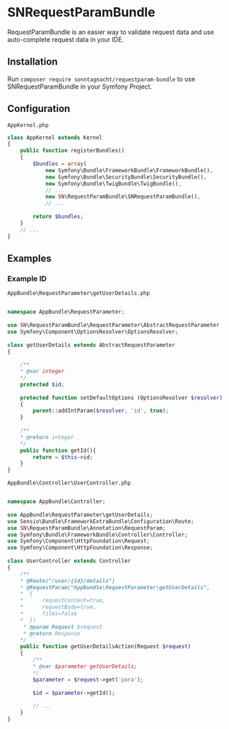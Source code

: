 # SNRequestParamBundle

RequestParamBundle is an easier way to validate request data and use auto-complete request data in your IDE.

## Installation

Run `composer require sonntagnacht/requestparam-bundle` to use SNRequestParamBundle in your Symfony Project.

## Configuration

`AppKernel.php`

```php
class AppKernel extends Kernel
{
    public function registerBundles()
    {
        $bundles = array(
            new Symfony\Bundle\FrameworkBundle\FrameworkBundle(),
            new Symfony\Bundle\SecurityBundle\SecurityBundle(),
            new Symfony\Bundle\TwigBundle\TwigBundle(),
            // ...
            new SN\RequestParamBundle\SNRequestParamBundle(),
            // ...
            
        return $bundles;
    }
    // ...
}
```

## Examples

### Example ID

`AppBundle\RequestParameter\getUserDetails.php`

```php

namespace AppBundle\RequestParameter;
    
use SN\RequestParamBundle\RequestParameter\AbstractRequestParameter
use Symfony\Component\OptionsResolver\OptionsResolver;
    
class getUserDetails extends AbstractRequestParameter 
{
    
    /** 
    * @var integer
    */
    protected $id;
    
    protected function setDefaultOptions (OptionsResolver $resolver) 
    {
        parent::addIntParam($resolver, 'id', true);
    }
    
    /**
    * @return integer
    */
    public function getId(){
        return = $this->id;
    }
}
```

`AppBundle\Controller\UserController.php`

```php

namespace AppBundle\Controller;
    
use AppBundle\RequestParameter\getUserDetails;
use Sensio\Bundle\FrameworkExtraBundle\Configuration\Route;
use SN\RequestParamBundle\Annotation\RequestParam;
use Symfony\Bundle\FrameworkBundle\Controller\Controller;
use Symfony\Component\HttpFoundation\Request;
use Symfony\Component\HttpFoundation\Response;
    
class UserController extends Controller
{
    /**
    * @Route("/user/{id}/details")
    * @RequestParam("AppBundle\RequestParameter\getUserDetails",
    *  {
    *      requestContent=true,
    *      requestBody=true,
    *      files=false
    *  })
     * @param Request $request
     * @return Response
    */
    public function getUserDetailsAction(Request $request)
    {
        /**
        * @var $parameter getUserDetails;
        */
        $parameter = $request->get('para');
        
        $id = $parameter->getId();
        
        // ...
    }
}

```
